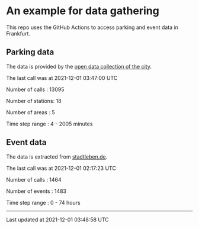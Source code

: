 # An example for data gathering

This repo uses the GitHub Actions to access parking and event data in Frankfurt.

## Parking data
The data is provided by the [open data collection of the city](https://www.offenedaten.frankfurt.de/).

The last call was at 2021-12-01 03:47:00 UTC

Number of calls   : 13095

Number of stations:    18

Number of areas   :     5

Time step range   :     4 -  2005 minutes


## Event data
The data is extracted from [stadtleben.de](https://stadtleben.de/frankfurt/).

The last call was at 2021-12-01 02:17:23 UTC

Number of calls   : 1464

Number of events  : 1483

Time step range   :    0 -   74 hours


----

Last updated at 2021-12-01 03:48:58 UTC
